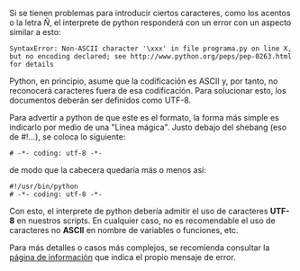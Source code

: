 Si se tienen problemas para introducir ciertos caracteres, como los acentos o la letra *Ñ*, el interprete de python responderá con un error con un aspecto similar a esto:

`SyntaxError: Non-ASCII character '\xxx' in file programa.py on line X, but no encoding declared; see http://www.python.org/peps/pep-0263.html for details`

Python, en principio, asume que la codificación es ASCII y, por tanto, no reconocerá caracteres fuera de esa codificación. Para solucionar esto, los documentos deberán ser definidos como UTF-8.

Para advertir a python de que este es el formato, la forma más simple es indicarlo por medio de una "Línea mágica". Justo debajo del shebang (eso de #!...), se coloca lo siguiente:

`# -*- coding: utf-8 -*-`

de modo que la cabecera quedaría más o menos así:

    #!/usr/bin/python
    # -*- coding: utf-8 -*-

Con esto, el interprete de python debería admitir el uso de caracteres **UTF-8** en nuestros scripts. En cualquier caso, no es recomendable el uso de caracteres no **ASCII** en nombre de variables o funciones, etc.

Para más detalles o casos más complejos, se recomienda consultar la [página de información](https://www.python.org/dev/peps/pep-0263/) que indica el propio mensaje de error.
